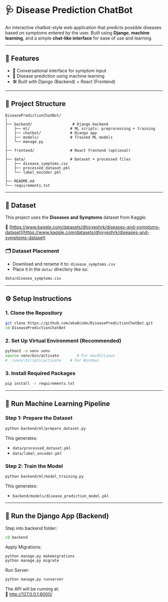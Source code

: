 # 🩺 Disease Prediction ChatBot

An interactive chatbot-style web application that predicts possible diseases based on symptoms entered by the user. Built using **Django**, **machine learning**, and a simple **chat-like interface** for ease of use and learning.

---

## 📌 Features

- 🤖 Conversational interface for symptom input  
- 🧠 Disease prediction using machine learning  
- 🛠 Built with Django (Backend) + React (Frontend)  

---

## 📂 Project Structure

```
DiseasePredictionChatBot/
│
├── backend/                  # Django backend
│   ├── ml/                  # ML scripts: preprocessing + training
│   ├── chatbot/             # Django app
│   ├── models/              # Trained ML models
│   └── manage.py
│
├── frontend/                # React frontend (optional)
│
├── data/                    # Dataset + processed files
│   ├── disease_symptoms.csv
│   ├── processed_dataset.pkl
│   └── label_encoder.pkl
│
├── README.md
└── requirements.txt
```

---

## 🧪 Dataset

This project uses the **Diseases and Symptoms** dataset from Kaggle:

🔗 [https://www.kaggle.com/datasets/dhivyeshrk/diseases-and-symptoms-dataset](https://www.kaggle.com/datasets/dhivyeshrk/diseases-and-symptoms-dataset)

### 🗂️ Dataset Placement

- Download and rename it to: `disease_symptoms.csv`
- Place it in the `data/` directory like so:

```bash
data/disease_symptoms.csv
```

---

## ⚙️ Setup Instructions

### 1. Clone the Repository

```bash
git clone https://github.com/aka8code/DiseasePredictionChatBot.git
cd DiseasePredictionChatBot
```

### 2. Set Up Virtual Environment (Recommended)

```bash
python3 -m venv venv
source venv/bin/activate        # For macOS/Linux
# .\venv\Scripts\activate    # For Windows
```

### 3. Install Required Packages

```bash
pip install -r requirements.txt
```

---

## 🧠 Run Machine Learning Pipeline

### Step 1: Prepare the Dataset

```bash
python backend/ml/prepare_dataset.py
```

This generates:
- `data/processed_dataset.pkl`
- `data/label_encoder.pkl`

### Step 2: Train the Model

```bash
python backend/ml/model_training.py
```

This generates:
- `backend/models/disease_prediction_model.pkl`

---

## 🚀 Run the Django App (Backend)

Step into backend folder:

```bash
cd backend
```

Apply Migrations:

```bash
python manage.py makemigrations
python manage.py migrate
```

Run Server:

```bash
python manage.py runserver
```

The API will be running at:  
🔗 http://127.0.0.1:8000/
